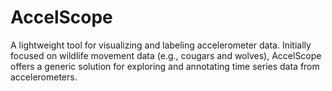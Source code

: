 # AccelScope
A lightweight tool for visualizing and labeling accelerometer data. Initially focused on wildlife movement data (e.g., cougars and wolves), AccelScope offers a generic solution for exploring and annotating time series data from accelerometers.

